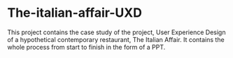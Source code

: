 # The-italian-affair-UXD
This project contains the case study of the project, User Experience Design of a hypothetical contemporary restaurant, The Italian Affair. It contains the whole process from start to finish in the form of a PPT.
